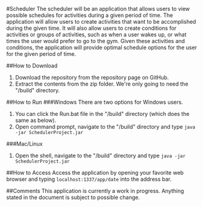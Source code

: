 #Scheduler
The scheduler will be an application that allows users to view possible schedules for activities during a given period of time. The application will allow users to create activities that want to be accomplished during the given time. It will also allow users to create conditions for activities or groups of activities, such as when a user wakes up, or what times the user would prefer to go to the gym. Given these activities and conditions, the application will provide optimal schedule options for the user for the given period of time.

##How to Download
1. Download the repository from the repository page on GitHub.
2. Extract the contents from the zip folder. We're only going to need the "/build" directory.

##How to Run
###Windows
There are two options for Windows users.

1. You can click the Run.bat file in the "/build" directory (which does the same as below).
2. Open command prompt, navigate to the "/build" directory and type `java -jar SchedulerProject.jar`

###Mac/Linux
1. Open the shell, navigate to the "/build" directory and type `java -jar SchedulerProject.jar`
  
##How to Access
Access the application by opening your favorite web browser and typing `localhost:1337/app/date` into the address bar.

##Comments
This application is currently a work in progress. Anything stated in the document is subject to possible change.